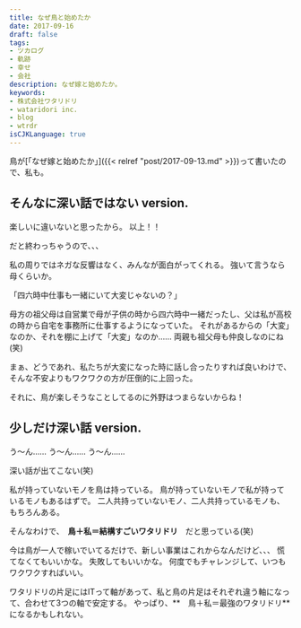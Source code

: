 ```yaml
---
title: なぜ鳥と始めたか
date: 2017-09-16
draft: false
tags:
- ツカログ
- 軌跡
- 幸せ
- 会社
description: なぜ嫁と始めたか。
keywords:
- 株式会社ワタリドリ
- wataridori inc.
- blog
- wtrdr
isCJKLanguage: true
---
```

鳥が[「なぜ嫁と始めたか」]({{< relref "post/2017-09-13.md" >}})って書いたので、私も。

## そんなに深い話ではない version.
楽しいに違いないと思ったから。
以上！！

だと終わっちゃうので、、、

私の周りではネガな反響はなく、みんなが面白がってくれる。
強いて言うなら母くらいか。

「四六時中仕事も一緒にいて大変じゃないの？」

母方の祖父母は自営業で母が子供の時から四六時中一緒だったし、父は私が高校の時から自宅を事務所に仕事するようになっていた。
それがあるからの「大変」なのか、それを棚に上げて「大変」なのか……
両親も祖父母も仲良しなのにね(笑)

まぁ、どうであれ、私たちが大変になった時に話し合ったりすれば良いわけで、そんな不安よりもワクワクの方が圧倒的に上回った。

それに、鳥が楽しそうなことしてるのに外野はつまらないからね！

## 少しだけ深い話 version.
う〜ん……
う〜ん……
う〜ん……

深い話が出てこない(笑)

私が持っていないモノを鳥は持っている。
鳥が持っていないモノで私が持っているモノもあるはずで。
二人共持っていないモノ、二人共持っているモノも、もちろんある。

そんなわけで、　**鳥＋私＝結構すごいワタリドリ**　だと思っている(笑)

今は鳥が一人で稼いでいてるだけで、新しい事業はこれからなんだけど、、、
慌てなくてもいいかな。
失敗してもいいかな。
何度でもチャレンジして、いつもワクワクすればいい。

ワタリドリの片足にはITって軸があって、私と鳥の片足はそれぞれ違う軸になって、合わせて3つの軸で安定する。
 やっぱり、**　鳥＋私＝最強のワタリドリ**　になるかもしれない。
